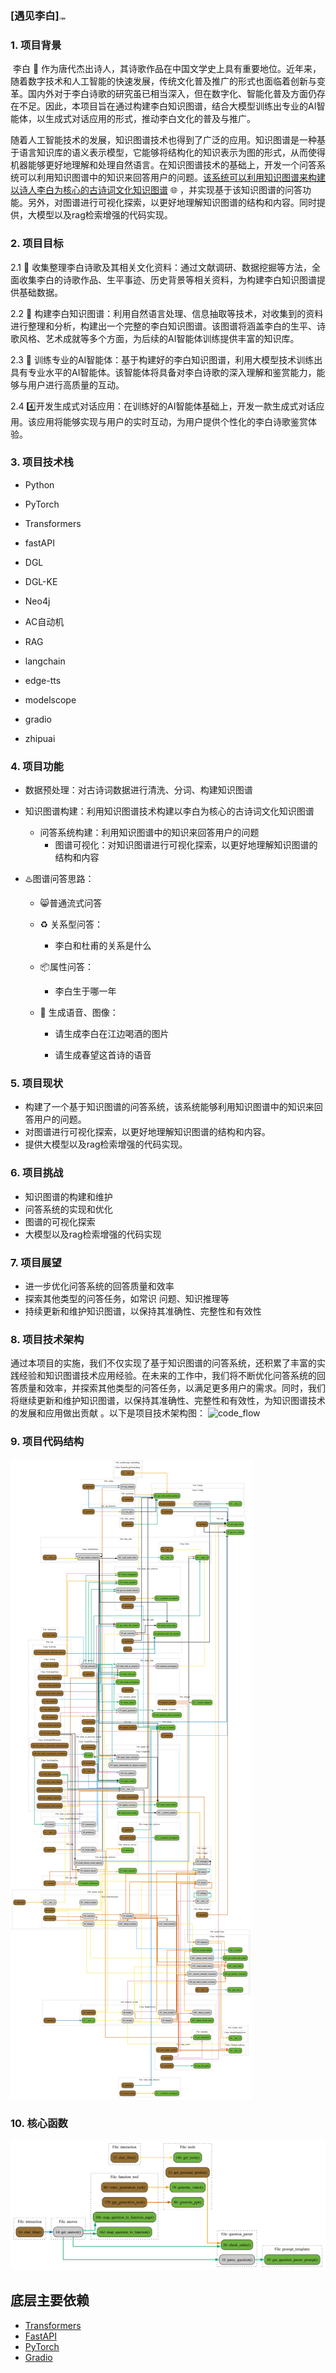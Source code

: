 
### [遇见李白]<img src="/Users/nongbin/pythonProjects/meet-libai/resource/avatar/libai.jpeg" alt="qw" style="zoom:25%;" />

### 1. 项目背景

​       李白 :bust_in_silhouette: 作为唐代杰出诗人，其诗歌作品在中国文学史上具有重要地位。近年来，随着数字技术和人工智能的快速发展，传统文化普及推广的形式也面临着创新与变革。国内外对于李白诗歌的研究虽已相当深入，但在数字化、智能化普及方面仍存在不足。因此，本项目旨在通过构建李白知识图谱，结合大模型训练出专业的AI智能体，以生成式对话应用的形式，推动李白文化的普及与推广。

​       随着人工智能技术的发展，知识图谱技术也得到了广泛的应用。知识图谱是一种基于语言知识库的语义表示模型，它能够将结构化的知识表示为图的形式，从而使得机器能够更好地理解和处理自然语言。
​      在知识图谱技术的基础上，开发一个问答系统可以利用知识图谱中的知识来回答用户的问题。<u>该系统可以利用知识图谱来构建以诗人李白为核心的古诗词文化知识图谱</u> :globe_with_meridians: ，并实现基于该知识图谱的问答功能。另外，对图谱进行可视化探索，以更好地理解知识图谱的结构和内容。同时提供，大模型以及rag检索增强的代码实现。



### 2. 项目目标

2.1 :1st_place_medal: 收集整理李白诗歌及其相关文化资料：通过文献调研、数据挖掘等方法，全面收集李白的诗歌作品、生平事迹、历史背景等相关资料，为构建李白知识图谱提供基础数据。

2.2 :2nd_place_medal: 构建李白知识图谱：利用自然语言处理、信息抽取等技术，对收集到的资料进行整理和分析，构建出一个完整的李白知识图谱。该图谱将涵盖李白的生平、诗歌风格、艺术成就等多个方面，为后续的AI智能体训练提供丰富的知识库。

2.3 :3rd_place_medal: 训练专业的AI智能体：基于构建好的李白知识图谱，利用大模型技术训练出具有专业水平的AI智能体。该智能体将具备对李白诗歌的深入理解和鉴赏能力，能够与用户进行高质量的互动。

2.4 :four:开发生成式对话应用：在训练好的AI智能体基础上，开发一款生成式对话应用。该应用将能够实现与用户的实时互动，为用户提供个性化的李白诗歌鉴赏体验。

### 3. 项目技术栈

- Python

- PyTorch

- Transformers

- fastAPI

- DGL

- DGL-KE

- Neo4j

- AC自动机

- RAG

- langchain

- edge-tts

- modelscope

- gradio

- zhipuai

  

### 4. 项目功能

- 数据预处理：对古诗词数据进行清洗、分词、构建知识图谱

- 知识图谱构建：利用知识图谱技术构建以李白为核心的古诗词文化知识图谱
  - 问答系统构建：利用知识图谱中的知识来回答用户的问题   
    - 图谱可视化：对知识图谱进行可视化探索，以更好地理解知识图谱的结构和内容   
  
- :hotsprings:图谱问答思路：
  
  - :smile_cat:普通流式问答
  
  - :recycle: 关系型问答：
    - 李白和杜甫的关系是什么
    
  - :package:属性问答：
    - 李白生于哪一年
    
  - :gift: 生成语音、图像：
    - 请生成李白在江边喝酒的图片
    
    - 请生成春望这首诗的语音
    
      

### 5. 项目现状

- 构建了一个基于知识图谱的问答系统，该系统能够利用知识图谱中的知识来回答用户的问题。     
- 对图谱进行可视化探索，以更好地理解知识图谱的结构和内容。
- 提供大模型以及rag检索增强的代码实现。

### 6. 项目挑战

- 知识图谱的构建和维护
- 问答系统的实现和优化
- 图谱的可视化探索
- 大模型以及rag检索增强的代码实现

### 7. 项目展望

- 进一步优化问答系统的回答质量和效率
- 探索其他类型的问答任务，如常识 问题、知识推理等
- 持续更新和维护知识图谱，以保持其准确性、完整性和有效性

### 8. 项目技术架构

通过本项目的实施，我们不仅实现了基于知识图谱的问答系统，还积累了丰富的实践经验和知识图谱技术应用经验。在未来的工作中，我们将不断优化问答系统的回答质量和效率，并探索其他类型的问答任务，以满足更多用户的需求。同时，我们将继续更新和维护知识图谱，以保持其准确性、完整性和有效性，为知识图谱技术的发展和应用做出贡献 。以下是项目技术架构图：
![code_flow](./asset/images/architecture.png)


### 9. 项目代码结构

![code_flow](./asset/images/code_flow.png)

### 10. 核心函数
![get_ans](./asset/images/get_ans.png)


## 底层主要依赖

- [Transformers](https://huggingface.co/transformers/index.html)
- [FastAPI](https://fastapi.tiangolo.com/)
- [PyTorch](https://pytorch.org/)
- [Gradio](https://gradio.app/)


